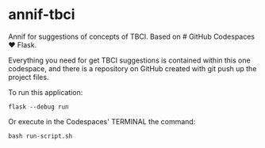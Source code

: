 # annif-tbci
Annif for suggestions of concepts of TBCI.
Based on # GitHub Codespaces ♥️ Flask.

Everything you need for get TBCI suggestions is contained within this one codespace, and there is a repository on GitHub created with git push up the project files. 

To run this application:

```
flask --debug run
```

Or execute in the Codespaces' TERMINAL the command:

```
bash run-script.sh
```